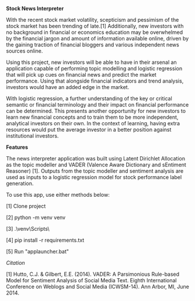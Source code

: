 **Stock News Interpreter**

With the recent stock market volatility, scepticism and pessimism of the stock market has been trending of late.[1] Additionally, new investors with no background in financial or economics education may be overwhelmed by the financial jargon and amount of information available online, driven by the gaining traction of financial bloggers and various independent news sources online.

Using this project, new investors will be able to have in their arsenal an application capable of performing topic modelling and logistic regression that will pick up cues on financial news and predict the market performance. Using that alongside financial indicators and trend analysis, investors would have an added edge in the market.

With logistic regression, a further understanding of the key or critical semantic or financial terminology and their impact on financial performance can be determined. This presents another opportunity for new investors to learn new financial concepts and to train them to be more independent, analytical investors on their own. In the context of learning, having extra resources would put the average investor in a better position against institutional investors.

**Features**

The news interpreter application was built using Latent Dirichlet Allocation as the topic modeller and VADER (Valence Aware Dictionary and sEntiment Reasoner) [1]. Outputs from the topic modeller and sentiment analysis are used as inputs to a logistic regression model for stock performance label generation.

To use this app, use either methods below:

[1] Clone project

[2] python -m venv venv

[3] .\venv\Scripts\

[4] pip install -r requirements.txt

[5] Run "applauncher.bat"

*Citation*

[1] Hutto, C.J. & Gilbert, E.E. (2014). VADER: A Parsimonious Rule-based Model for Sentiment Analysis of Social Media Text. Eighth International Conference on Weblogs and Social Media (ICWSM-14). Ann Arbor, MI, June 2014.
